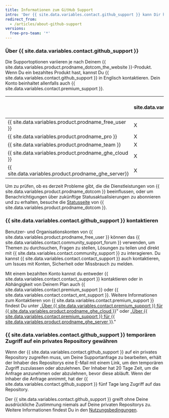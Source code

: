 ```yaml
---
title: Informationen zum GitHub Support
intro: 'Der {{ site.data.variables.contact.github_support }} kann Dir helfen, Probleme zu beheben, auf die Du bei der Verwendung von {{ site.data.variables.product.prodname_dotcom }} stößt.'
redirect_from:
  - /articles/about-github-support
versions:
  free-pro-team: '*'
---
```


### Über {{ site.data.variables.contact.github_support }}

Die Supportoptionen variieren je nach Deinem {{ site.data.variables.product.prodname_dotcom_the_website }}-Produkt. Wenn Du ein bezahltes Produkt hast, kannst Du {{ site.data.variables.contact.github_support }} in Englisch kontaktieren. Dein Konto beinhaltet allenfalls auch {{ site.data.variables.contact.premium_support }}.

|                                                        | {{ site.data.variables.product.prodname_gcf }} | Standard-Support | Premium Support |
| ------------------------------------------------------ | ---------------------------------------------- | ---------------- | --------------- |
| {{ site.data.variables.product.prodname_free_user }} | X                                              |                  |                 |
| {{ site.data.variables.product.prodname_pro }}         | X                                              | X                |                 |
| {{ site.data.variables.product.prodname_team }}        | X                                              | X                |                 |
| {{ site.data.variables.product.prodname_ghe_cloud }} | X                                              | X                | X               |
| {{ site.data.variables.product.prodname_ghe_server}} | X                                              | X                | X               |

Um zu prüfen, ob es derzeit Probleme gibt, die die Dienstleistungen von {{ site.data.variables.product.prodname_dotcom }} beeinflussen, oder um Benachrichtigungen über zukünftige Statusaktualisierungen zu abonnieren und zu erhalten, besuche die [Statusseite](https://www.githubstatus.com/) von {{ site.data.variables.product.prodname_dotcom }}.

### {{ site.data.variables.contact.github_support }} kontaktieren

Benutzer- und Organisationskonten von {{ site.data.variables.product.prodname_free_user }} können das {{ site.data.variables.contact.community_support_forum }} verwenden, um Themen zu durchsuchen, Fragen zu stellen, Lösungen zu teilen und direkt mit {{ site.data.variables.contact.community_support }} zu interagieren. Du kannst {{ site.data.variables.contact.contact_support }} auch kontaktieren, um Issues mit Konten, Sicherheit oder Missbrauch zu melden.

Mit einem bezahlten Konto kannst du entweder {{ site.data.variables.contact.contact_support }} kontaktieren oder in Abhängigkeit von Deinem Plan auch {{ site.data.variables.contact.premium_support }} oder {{ site.data.variables.contact.contact_ent_support }}. Weitere Informationen zum Kontaktieren von {{ site.data.variables.contact.premium_support }} findest Du unter „[Über {{ site.data.variables.contact.premium_support }} für {{ site.data.variables.product.prodname_ghe_cloud }}](/articles/about-github-premium-support-for-github-enterprise-cloud)" oder „[Über {{ site.data.variables.contact.premium_support }} für {{ site.data.variables.product.prodname_ghe_server }}](/enterprise/admin/enterprise-support/about-github-premium-support-for-github-enterprise)."

### {{ site.data.variables.contact.github_support }} temporären Zugriff auf ein privates Repository gewähren

Wenn der {{ site.data.variables.contact.github_support }} auf ein privates Repository zugreifen muss, um Deine Supportanfrage zu bearbeiten, erhält der Inhaber des Repositorys eine E-Mail mit einem Link, um den temporären Zugriff zuzulassen oder abzulehnen. Der Inhaber hat 20 Tage Zeit, um die Anfrage anzunehmen oder abzulehnen, bevor diese abläuft. Wenn der Inhaber die Anfrage annimmt, hat der {{ site.data.variables.contact.github_support }} fünf Tage lang Zugriff auf das Repository.

Der {{ site.data.variables.contact.github_support }} greift ohne Deine ausdrückliche Zustimmung niemals auf Deine privaten Repositorys zu. Weitere Informationen findest Du in den [Nutzungsbedingungen](/articles/github-terms-of-service#3-access).
